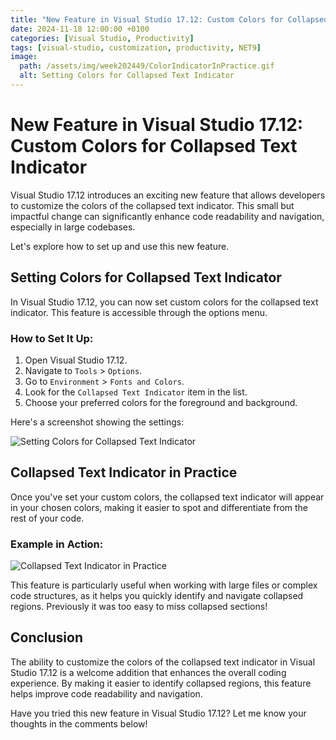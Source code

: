 ```yaml
---
title: "New Feature in Visual Studio 17.12: Custom Colors for Collapsed Text Indicator"
date: 2024-11-18 12:00:00 +0100
categories: [Visual Studio, Productivity]
tags: [visual-studio, customization, productivity, NET9]
image:
  path: /assets/img/week202449/ColorIndicatorInPractice.gif
  alt: Setting Colors for Collapsed Text Indicator
---
```


# New Feature in Visual Studio 17.12: Custom Colors for Collapsed Text Indicator

Visual Studio 17.12 introduces an exciting new feature that allows developers to customize the colors of the collapsed text indicator. This small but impactful change can significantly enhance code readability and navigation, especially in large codebases.

Let's explore how to set up and use this new feature.

## Setting Colors for Collapsed Text Indicator

In Visual Studio 17.12, you can now set custom colors for the collapsed text indicator. This feature is accessible through the options menu.

### How to Set It Up:

1. Open Visual Studio 17.12.
2. Navigate to `Tools` > `Options`.
3. Go to `Environment` > `Fonts and Colors`.
4. Look for the `Collapsed Text Indicator` item in the list.
5. Choose your preferred colors for the foreground and background.

Here's a screenshot showing the settings:

![Setting Colors for Collapsed Text Indicator](/assets/img/week202449/ColorIndicatorSetting.png)

## Collapsed Text Indicator in Practice

Once you've set your custom colors, the collapsed text indicator will appear in your chosen colors, making it easier to spot and differentiate from the rest of your code.

### Example in Action:

![Collapsed Text Indicator in Practice](/assets/img/week202449/ColorIndicatorInPractice.gif)

This feature is particularly useful when working with large files or complex code structures, as it helps you quickly identify and navigate collapsed regions. Previously it was too easy to miss collapsed sections!

## Conclusion

The ability to customize the colors of the collapsed text indicator in Visual Studio 17.12 is a welcome addition that enhances the overall coding experience. By making it easier to identify collapsed regions, this feature helps improve code readability and navigation.

Have you tried this new feature in Visual Studio 17.12? Let me know your thoughts in the comments below!